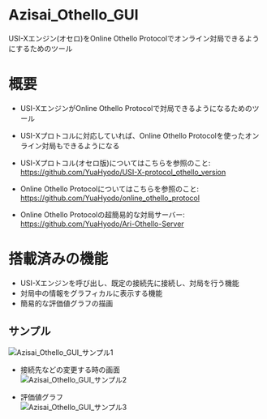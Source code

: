 # Azisai_Othello_GUI
USI-Xエンジン(オセロ)をOnline Othello Protocolでオンライン対局できるようにするためのツール
# 概要
- USI-XエンジンがOnline Othello Protocolで対局できるようになるためのツール
- USI-Xプロトコルに対応していれば、Online Othello Protocolを使ったオンライン対局もできるようになる

- USI-Xプロトコル(オセロ版)についてはこちらを参照のこと: https://github.com/YuaHyodo/USI-X-protocol_othello_version
- Online Othello Protocolについてはこちらを参照のこと: https://github.com/YuaHyodo/online_othello_protocol
- Online Othello Protocolの超簡易的な対局サーバー: https://github.com/YuaHyodo/Ari-Othello-Server

# 搭載済みの機能
- USI-Xエンジンを呼び出し、既定の接続先に接続し、対局を行う機能
- 対局中の情報をグラフィカルに表示する機能
- 簡易的な評価値グラフの描画

## サンプル
![Azisai_Othello_GUI_サンプル1](https://user-images.githubusercontent.com/66828980/184169516-7ce0f89a-63d5-4eae-bd3d-e1f46b37bc35.png)

- 接続先などの変更する時の画面<br>
![Azisai_Othello_GUI_サンプル2](https://user-images.githubusercontent.com/66828980/184169718-5db875c5-c661-4c28-8920-820277ec64c4.png)

- 評価値グラフ<br>
![Azisai_Othello_GUI_サンプル3](https://user-images.githubusercontent.com/66828980/184169791-c356488f-95f6-44c6-b8ea-91ea87dff8d6.png)

